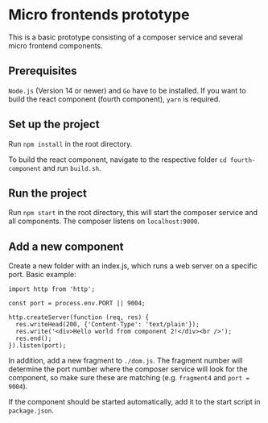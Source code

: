 # Micro frontends prototype
This is a basic prototype consisting of a composer service and several micro frontend components.

## Prerequisites
`Node.js` (Version 14 or newer) and `Go` have to be installed. If you want to build the react component (fourth component), `yarn` is required.
## Set up the project
Run `npm install` in the root directory.

To build the react component, navigate to the respective folder `cd fourth-component` and run `build.sh`.

## Run the project
Run `npm start` in the root directory, this will start the composer service and all components. The composer listens on `localhost:9000`.

## Add a new component
Create a new folder with an index.js, which runs a web server on a specific port. Basic example:
```
import http from 'http';

const port = process.env.PORT || 9004;

http.createServer(function (req, res) {
  res.writeHead(200, {'Content-Type': 'text/plain'});
  res.write('<div>Hello world from component 2!</div><br />');
  res.end();
}).listen(port); 
```

In addition, add a new fragment to `./dom.js`. The fragment number will determine the port number where the composer service will look for the component, so make sure these are matching (e.g. `fragment4` and `port = 9004`).
  
If the component should be started automatically, add it to the start script in `package.json`.